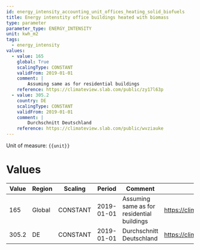 ```yaml
---
id: energy_intensity_accounting_unit_offices_heating_solid_biofuels
title: Energy intenstity office buildings heated with biomass
type: parameter
parameter_type: ENERGY_INTENSITY
unit: kwh_m2
tags:
  - energy_intensity
values:
  - value: 165
    global: True
    scalingType: CONSTANT
    validFrom: 2019-01-01
    comment: |
        Assuming same as for residential buildings
    reference: https://climateview.slab.com/public/zy17l63p
  - value: 305.2
    country: DE
    scalingType: CONSTANT
    validFrom: 2019-01-01
    comment: |
        Durchschnitt Deutschland
    reference: https://climateview.slab.com/public/wvziauke
---
```



Unit of measure: `{{unit}}`


# Values


| Value | Region | Scaling | Period | Comment | Reference |
|-------|--------|---------|--------|---------|-----------|
| 165 | Global | CONSTANT | 2019-01-01 | Assuming same as for residential buildings | https://climateview.slab.com/public/zy17l63p |
| 305.2 | DE | CONSTANT | 2019-01-01 | Durchschnitt Deutschland | https://climateview.slab.com/public/wvziauke |



